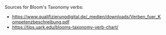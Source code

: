 Sources for Bloom's Taxonomy verbs:
* https://www.qualifizierungdigital.de/_medien/downloads/Verben_fuer_Kompetenzbeschreibung.pdf
* https://tips.uark.edu/blooms-taxonomy-verb-chart/
 